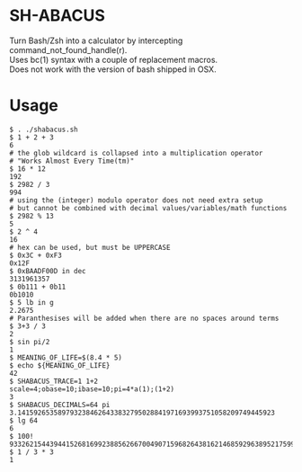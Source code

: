 SH-ABACUS
=========

Turn Bash/Zsh into a calculator by intercepting command_not_found_handle(r).   
Uses bc(1) syntax with a couple of replacement macros.   
Does not work with the version of bash shipped in OSX.

# Usage

    $ . ./shabacus.sh
    $ 1 + 2 + 3
    6
    # the glob wildcard is collapsed into a multiplication operator
    # "Works Almost Every Time(tm)"
    $ 16 * 12 
    192
    $ 2982 / 3
    994
    # using the (integer) modulo operator does not need extra setup
    # but cannot be combined with decimal values/variables/math functions
    $ 2982 % 13
    5
    $ 2 ^ 4
    16
    # hex can be used, but must be UPPERCASE
    $ 0x3C + 0xF3
    0x12F
    $ 0xBAADF00D in dec
    3131961357
    $ 0b111 + 0b11
    0b1010
    $ 5 lb in g
    2.2675
    # Paranthesises will be added when there are no spaces around terms 
    $ 3+3 / 3
    2
    $ sin pi/2
    1
    $ MEANING_OF_LIFE=$(8.4 * 5)
    $ echo ${MEANING_OF_LIFE}
    42
    $ SHABACUS_TRACE=1 1+2
    scale=4;obase=10;ibase=10;pi=4*a(1);(1+2)
    3
    $ SHABACUS_DECIMALS=64 pi
    3.1415926535897932384626433832795028841971693993751058209749445923
    $ lg 64
    6
    $ 100!
    93326215443944152681699238856266700490715968264381621468592963895217599993229915608941463976156518286253697920827223758251185210916864000000000000000000000000
    $ 1 / 3 * 3
    1